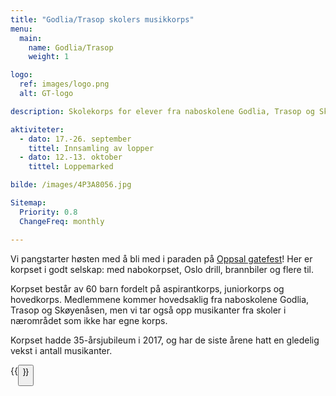 ```yaml
---
title: "Godlia/Trasop skolers musikkorps"
menu:
  main:
    name: Godlia/Trasop
    weight: 1

logo:
  ref: images/logo.png
  alt: GT-logo

description: Skolekorps for elever fra naboskolene Godlia, Trasop og Skøyenåsen.

aktiviteter:
  - dato: 17.-26. september
    tittel: Innsamling av lopper
  - dato: 12.-13. oktober
    tittel: Loppemarked

bilde: /images/4P3A8056.jpg

Sitemap:
  Priority: 0.8
  ChangeFreq: monthly

---
```


Vi pangstarter høsten med å bli med i paraden på [Oppsal gatefest](https://oppsalgatefest.no)! Her er korpset i godt selskap: med nabokorpset, Oslo drill, brannbiler og flere til.

Korpset består av 60 barn fordelt på aspirantkorps, juniorkorps og hovedkorps.
Medlemmene kommer hovedsaklig fra naboskolene Godlia, Trasop og Skøyenåsen, men
vi tar også opp musikanter fra skoler i nærområdet som ikke har egne korps.

Korpset hadde 35-årsjubileum i 2017, og har de siste årene hatt en gledelig
vekst i antall musikanter.

{{<button link="bli_medlem" tekst="Bli medlem" >}}
